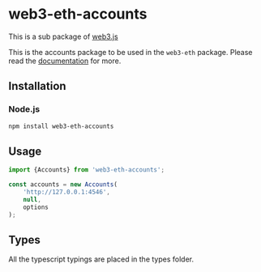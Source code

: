 # web3-eth-accounts

This is a sub package of [web3.js][repo]

This is the accounts package to be used in the `web3-eth` package.
Please read the [documentation][docs] for more.

## Installation

### Node.js

```bash
npm install web3-eth-accounts
```

## Usage

```js
import {Accounts} from 'web3-eth-accounts';

const accounts = new Accounts(
    'http://127.0.0.1:4546',
    null,
    options
);
```

## Types 

All the typescript typings are placed in the types folder. 

[docs]: http://web3js.readthedocs.io/en/1.0/
[repo]: https://github.com/ethereum/web3.js
